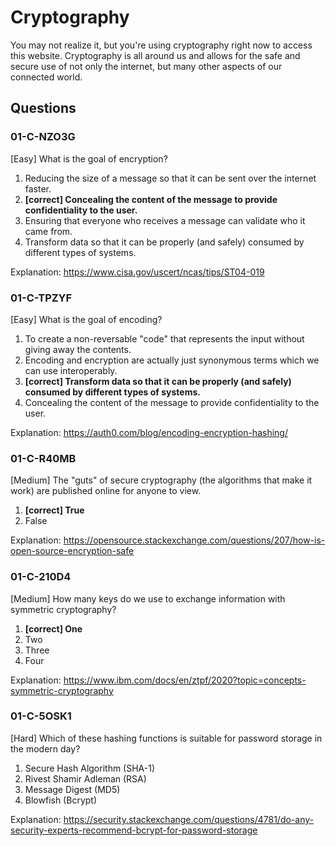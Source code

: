 # Cryptography
You may not realize it, but you're using cryptography right now to access this website. Cryptography is all around us and allows for the safe and secure use of not only the internet, but many other aspects of our connected world.


## Questions
### 01-C-NZO3G
[Easy] What is the goal of encryption?
1. Reducing the size of a message so that it can be sent over the internet faster.
2. **[correct] Concealing the content of the message to provide confidentiality to the user.**
3. Ensuring that everyone who receives a message can validate who it came from.
4. Transform data so that it can be properly (and safely) consumed by different types of systems.

Explanation: https://www.cisa.gov/uscert/ncas/tips/ST04-019


### 01-C-TPZYF
[Easy] What is the goal of encoding?
1. To create a non-reversable "code" that represents the input without giving away the contents.
2. Encoding and encryption are actually just synonymous terms which we can use interoperably.
3. **[correct] Transform data so that it can be properly (and safely) consumed by different types of systems.**
4. Concealing the content of the message to provide confidentiality to the user.

Explanation: https://auth0.com/blog/encoding-encryption-hashing/


### 01-C-R40MB
[Medium] The "guts" of secure cryptography (the algorithms that make it work) are published online for anyone to view.
1. **[correct] True**
2. False

Explanation: https://opensource.stackexchange.com/questions/207/how-is-open-source-encryption-safe


### 01-C-210D4
[Medium] How many keys do we use to exchange information with symmetric cryptography?
1. **[correct] One**
2. Two
3. Three
4. Four

Explanation: https://www.ibm.com/docs/en/ztpf/2020?topic=concepts-symmetric-cryptography


### 01-C-5OSK1
[Hard] Which of these hashing functions is suitable for password storage in the modern day?
1. Secure Hash Algorithm (SHA-1)
2. Rivest Shamir Adleman (RSA)
3. Message Digest (MD5)
4. Blowfish (Bcrypt)

Explanation: https://security.stackexchange.com/questions/4781/do-any-security-experts-recommend-bcrypt-for-password-storage